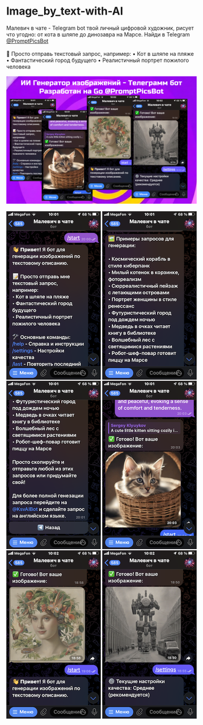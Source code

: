# Image_by_text-with-AI
Малевич в чате - Telegram bot твой личный цифровой художник, рисует что угодно: от кота в шляпе до динозавра на Марсе.
Найди в Telegram [@PromptPicsBot](https://t.me/PromptPicsBot)<br><br>
📝 Просто отправь текстовый запрос, например:
• Кот в шляпе на пляже
• Фантастический город будущего
• Реалистичный портрет пожилого человека<br><br>
![Изображение](/images/image_ai.png)<br><br>
![Изображение](/images/1.PNG)
![Изображение](/images/2.PNG)
![Изображение](/images/3.PNG)
![Изображение](/images/4.PNG)
![Изображение](/images/5.PNG)
![Изображение](/images/6.PNG)<br><br>
